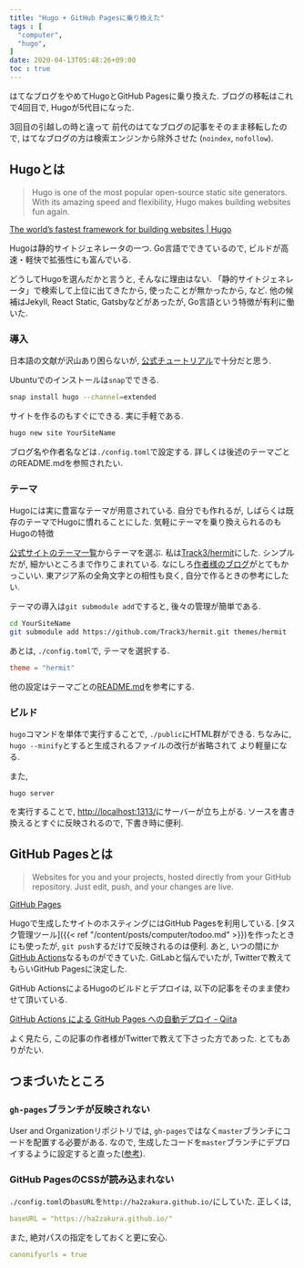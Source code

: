 ```yaml
---
title: "Hugo + GitHub Pagesに乗り換えた"
tags : [
  "computer",
  "hugo",
]
date: 2020-04-13T05:48:26+09:00
toc : true
---
```


はてなブログをやめてHugoとGitHub Pagesに乗り換えた.
ブログの移転はこれで4回目で, 
Hugoが5代目になった.
<!--more-->
3回目の引越しの時と違って
前代のはてなブログの記事をそのまま移転したので, 
はてなブログの方は検索エンジンから除外させた
(`noindex`, `nofollow`).

## Hugoとは

> Hugo is one of the most popular open-source static site generators. With its amazing speed and flexibility, Hugo makes building websites fun again.  

[The world’s fastest framework for building websites | Hugo](https://gohugo.io/)

Hugoは静的サイトジェネレータの一つ.
Go言語でできているので, 
ビルドが高速・軽快で拡張性にも富んでいる.

どうしてHugoを選んだかと言うと, 
そんなに理由はない.
「静的サイトジェネレータ」で検索して上位に出てきたから, 
使ったことが無かったから, など.
他の候補はJekyll, React Static, Gatsbyなどがあったが, 
Go言語という特徴が有利に働いた.

### 導入

日本語の文献が沢山あり困らないが, 
[公式チュートリアル](https://gohugo.io/getting-started/quick-start/)で十分だと思う.

Ubuntuでのインストールは`snap`でできる.

```bash
snap install hugo --channel=extended
```

サイトを作るのもすぐにできる.
実に手軽である.

```bash
hugo new site YourSiteName
```

ブログ名や作者名などは`./config.toml`で設定する.
詳しくは後述のテーマごとのREADME.mdを参照されたい.

### テーマ

Hugoには実に豊富なテーマが用意されている.
自分でも作れるが, 
しばらくは既存のテーマでHugoに慣れることにした.
気軽にテーマを乗り換えられるのも
Hugoの特徴

[公式サイトのテーマ一覧](https://themes.gohugo.io/)からテーマを選ぶ.
私は[Track3/hermit](https://github.com/Track3/hermit)にした.
シンプルだが, 細かいところまで作りこまれている.
なにしろ[作者様のブログ](https://ojbk.im/)がとてもかっこいい.
東アジア系の全角文字との相性も良く, 
自分で作るときの参考にしたい.

テーマの導入は`git submodule add`ですると, 
後々の管理が簡単である.

```bash
cd YourSiteName
git submodule add https://github.com/Track3/hermit.git themes/hermit
```

あとは, `./config.toml`で, テーマを選択する.

```toml
theme = "hermit"
```

他の設定はテーマごとの[README.md](https://github.com/Track3/hermit/blob/master/README.md)を参考にする.

### ビルド

`hugo`コマンドを単体で実行することで, 
`./public`にHTML群ができる.
ちなみに, 
`hugo --minify`とすると生成されるファイルの改行が省略されて
より軽量になる.

また, 

```
hugo server
```

を実行することで,
[http://localhost:1313/](http://localhost:1313/)にサーバーが立ち上がる.
ソースを書き換えるとすぐに反映されるので,
下書き時に便利.

## GitHub Pagesとは

> Websites for you and your projects, hosted directly from your GitHub repository. Just edit, push, and your changes are live.

[GitHub Pages](https://pages.github.com/)

Hugoで生成したサイトのホスティングにはGitHub Pagesを利用している.
[タスク管理ツール]({{< ref "/content/posts/computer/todoo.md" >}})を作ったときにも使ったが,
`git push`するだけで反映されるのは便利.
あと, いつの間にか[GitHub Actions](https://github.com/features/actions)なるものができていた.
GitLabと悩んでいたが, Twitterで教えてもらいGitHub Pagesに決定した.

GitHub ActionsによるHugoのビルドとデプロイは, 以下の記事をそのまま使わせて頂いている.

[GitHub Actions による GitHub Pages への自動デプロイ - Qiita](https://qiita.com/peaceiris/items/d401f2e5724fdcb0759d)

よく見たら, この記事の作者様がTwitterで教えて下さった方であった.
とてもありがたい.

## つまづいたところ

### `gh-pages`ブランチが反映されない

User and Organizationリポジトリでは, 
`gh-pages`ではなく`master`ブランチにコードを配置する必要がある.
なので, 
生成したコードを`master`ブランチにデプロイするように設定すると直った([参考](https://qiita.com/peaceiris/items/d401f2e5724fdcb0759d#user-and-organization-%E3%83%AA%E3%83%9D%E3%82%B8%E3%83%88%E3%83%AA%E3%81%AE%E5%A0%B4%E5%90%88)).


### GitHub PagesのCSSが読み込まれない

`./config.toml`の`basURL`を`http://ha2zakura.github.io/`にしていた.
正しくは,

```yml
baseURL = "https://ha2zakura.github.io/"
```

また, 絶対パスの指定をしておくと更に安心.

```yml
canonifyurls = true
```
